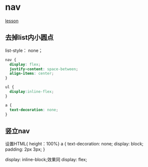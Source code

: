 # nav

[lesson](https://freshman.tech/flexbox-navbar/)

## 去掉list内小圆点

list-style： none；


~~~CSS
nav {
  display: flex;
  justify-content: space-between;
  align-items: center;
}

ul {
  display:inline-flex;
}

a {
  text-decoration: none;
}
~~~


## 竖立nav

设置HTML{ height：100%}
a {
  text-decoration: none;
  display: block;
  padding: 2px 3px;
}

display: inline-block;效果同
display: flex;